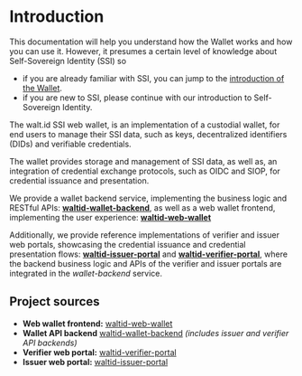 # Introduction

This documentation will help you understand how the Wallet works and how you can use it. However, it presumes a certain level of knowledge about Self-Sovereign Identity (SSI) so

* if you are already familiar with SSI, you can jump to the [introduction of the Wallet](what-is-the-wallet/wallet.md).&#x20;
* if you are new to SSI, please continue with our introduction to Self-Sovereign Identity.

The walt.id SSI web wallet, is an implementation of a custodial wallet, for end users to manage their SSI data, such as keys, decentralized identifiers (DIDs) and verifiable credentials.

The wallet provides storage and management of SSI data, as well as, an integration of credential exchange protocols, such as OIDC and SIOP, for credential issuance and presentation.

We provide a wallet backend service, implementing the business logic and RESTful APIs: [**waltid-wallet-backend**](https://github.com/walt-id/waltid-wallet-backend), as well as a web wallet frontend, implementing the user experience: [**waltid-web-wallet**](https://github.com/walt-id/waltid-web-wallet)

Additionally, we provide reference implementations of verifier and issuer web portals, showcasing the credential issuance and credential presentation flows: [**waltid-issuer-portal**](https://github.com/walt-id/waltid-issuer-portal) and [**waltid-verifier-portal**](https://github.com/walt-id/waltid-verifier-portal), where the backend business logic and APIs of the verifier and issuer portals are integrated in the _wallet-backend_ service.

## Project sources

* **Web wallet frontend:** [waltid-web-wallet](https://github.com/walt-id/waltid-web-wallet)
* **Wallet API backend** [waltid-wallet-backend](https://github.com/walt-id/waltid-wallet-backend) _(includes issuer and verifier API backends)_
* **Verifier web portal:** [waltid-verifier-portal](https://github.com/walt-id/waltid-verifier-portal)
* **Issuer web portal:** [waltid-issuer-portal](https://github.com/walt-id/waltid-issuer-portal)
